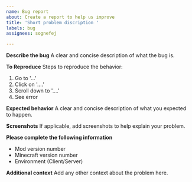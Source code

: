 ```yaml
---
name: Bug report
about: Create a report to help us improve
title: 'Short problem discription '
labels: bug
assignees: sognefej

---
```


**Describe the bug**
A clear and concise description of what the bug is. 

**To Reproduce**
Steps to reproduce the behavior:
1. Go to '...'
2. Click on '....'
3. Scroll down to '....'
4. See error

**Expected behavior**
A clear and concise description of what you expected to happen.

**Screenshots**
If applicable, add screenshots to help explain your problem.

**Please complete the following information**
- Mod version number
- Minecraft version number
- Environment (Client/Server)

**Additional context**
Add any other context about the problem here.
